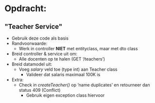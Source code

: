 # Opdracht:
## "Teacher Service"
- Gebruik deze code als basis
- Randvoorwaarde:
  - Werk in controller __NIET__ met entityclass, maar met dto class
- Breid controller & service uit om:
  - Alle docenten op te halen (GET ‘/teachers’)
- Breid datamodel uit:
  - Voeg _salary_ veld toe (type int) aan Teacher class
    - Valideer dat salaris maximaal 100K is
- Extra:
  - Check in _createTeacher()_ op ‘name duplicates’ en retourneer dan status 409 (Conflict)
    - Gebruik eigen exception class hiervoor